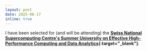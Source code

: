 ```yaml
---
layout: post
date: 2025-06-17
inline: true
---
```


I have been selected for (and will be attending) the **[Swiss National Supercomputing Centre's Summer University on Effective High-Performance Computing and Data Analytics](https://www.cscs.ch/events/upcoming-events/event-detail?tx_cscsevents_pi1%5Bcontroller%5D=Event&tx_cscsevents_pi1%5Bevent%5D=214&cHash=e1a709e54ccd1572f3e86505b6d64325){:target="_blank"}**.
